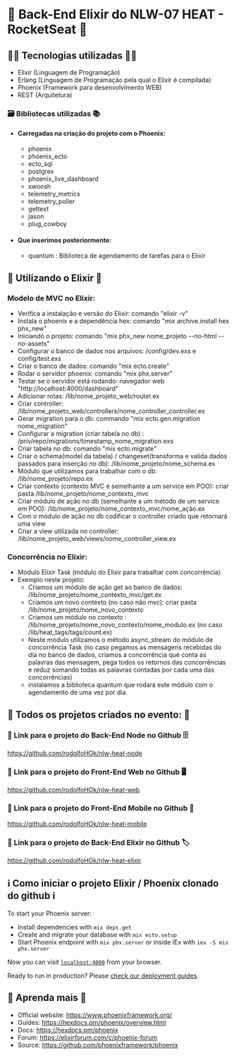 # 🚀 Back-End Elixir do NLW-07 HEAT - RocketSeat 🚀

## 👨‍💻 Tecnologias utilizadas 👩‍💻

- Elixir (Linguagem de Programação)
- Erlang (Linguagem de Programação pela qual o Elixir é compilada)
- Phoenix (Framework para desenvolvimento WEB)
- REST (Arquitetura)

### 🗃️ Bibliotecas utilizadas 📚

- #### Carregadas na criação do projeto com o Phoenix:

  - phoenix
  - phoenix_ecto
  - ecto_sql
  - postgrex
  - phoenix_live_dashboard
  - swoosh
  - telemetry_metrics
  - telemetry_poller
  - gettext
  - jason
  - plug_cowboy

- #### Que inserimos posteriormente:

  - quantum : Biblioteca de agendamento de tarefas para o Elixir

## 💎 Utilizando o Elixir 🔮

### Modelo de MVC no Elixir:

- Verifica a instalação e versão do Elixir: comando "elixir -v"
- Instala o phoenix e a dependência hex: comando "mix archive.install hex phx_new"
- Iniciando o projeto: comando "mix phx_new nome_projeto --no-html --no-assets"
- Configurar o banco de dados nos arquivos: /config/dev.exs e config/test.exs
- Criar o banco de dados: comando "mix ecto.create"
- Rodar o servidor phoenix: comando "mix phx.server"
- Testar se o servidor está rodando: navegador web "http://localhost:4000/dashboard"
- Adicionar rotas: /lib/nome_projeto_web/router.ex
- Criar controller: /lib/nome_projeto_web/controllers/nome_controller_controller.ex
- Gerar migration para o db: commando "mix ecto.gen.migration nome_migration"
- Configurar a migration (criar tabela no db) : /priv/repo/migrations/timestamp_nome_migration.exs
- Criar tabela no db: comando "mix ecto.migrate"
- Criar o schema(model da tabela) / changeset(transforma e valida dados passados para inserção no db): /lib/nome_projeto/nome_schema.ex
- Módulo que utilizamos para trabalhar com o db: /lib/nome_projeto/repo.ex
- Criar contexto (contexto MVC é semelhante a um service em POO): criar pasta /lib/nome_projeto/nome_contexto_mvc
- Criar módulo de ação no db (semelhante a um método de um service em POO): /lib/nome_projeto/nome_contexto_mvc/nome_ação.ex
- Com o módulo de ação no db codificar o controller criado que retornará uma view
- Criar a view utilizada no controller: /lib/nome_projeto_web/views/nome_controller_view.ex

### Concorrência no Elixir:

- Módulo Elixir Task (módulo do Elixir para trabalhar com concorrência)
- Exemplo neste projeto:
  - Criamos um módulo de ação get ao banco de dados: /lib/nome_projeto/nome_contexto_mvc/get.ex
  - Criamos um novo contexto (no caso não mvc): criar pasta /lib/nome_projeto/nome_novo_contexto
  - Criamos um módulo no contexto : /lib/nome_projeto/nome_novo_contexto/nome_modulo.ex (no caso /lib/heat_tags/tags/count.ex)
  - Neste módulo utilizamos o método async_stream do módulo de concorrência Task (no caso pegamos as mensagens recebidas do dia no banco de dados, criamos a concorrência que conta as palavras das mensagem, pega todos os retornos das concorrências e reduz somando todas as palavras contadas por cada uma das concorrências)
  - instalamos a biblioteca quantum que rodará este módulo com o agendamento de uma vez por dia.

## 🚀 Todos os projetos criados no evento: 🚀

### 🔗 Link para o projeto do Back-End Node no Github 🗄️

https://github.com/rodolfoHOk/nlw-heat-node

### 🔗 Link para o projeto do Front-End Web no Github 🖥️

https://github.com/rodolfoHOk/nlw-heat-web

### 🔗 Link para o projeto do Front-End Mobile no Github 📱

https://github.com/rodolfoHOk/nlw-heat-mobile

### 🔗 Link para o projeto do Back-End Elixir no Github 🏷️

https://github.com/rodolfoHOk/nlw-heat-elixir

## ℹ️ Como iniciar o projeto Elixir / Phoenix clonado do github ℹ️

To start your Phoenix server:

- Install dependencies with `mix deps.get`
- Create and migrate your database with `mix ecto.setup`
- Start Phoenix endpoint with `mix phx.server` or inside IEx with `iex -S mix phx.server`

Now you can visit [`localhost:4000`](http://localhost:4000) from your browser.

Ready to run in production? Please [check our deployment guides](https://hexdocs.pm/phoenix/deployment.html).

## 📃 Aprenda mais 📃

- Official website: https://www.phoenixframework.org/
- Guides: https://hexdocs.pm/phoenix/overview.html
- Docs: https://hexdocs.pm/phoenix
- Forum: https://elixirforum.com/c/phoenix-forum
- Source: https://github.com/phoenixframework/phoenix
